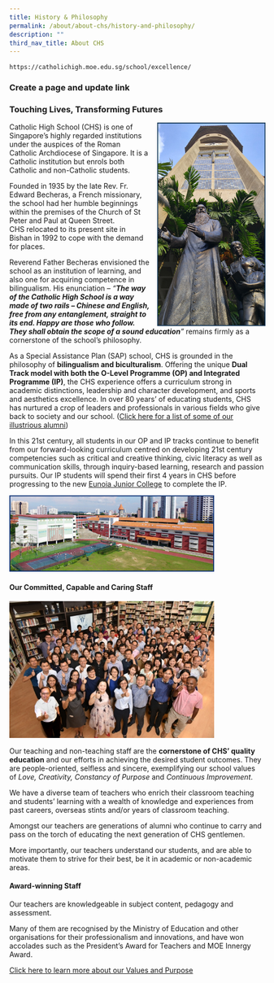 ```yaml
---
title: History & Philosophy
permalink: /about/about-chs/history-and-philosophy/
description: ""
third_nav_title: About CHS
---
```

	https://catholichigh.moe.edu.sg/school/excellence/ 
### 	Create a page and update link

### Touching Lives, Transforming Futures

<img src="/images/about1.png" style="width:213px;height:400px;margin-left:15px;" align = "right"> Catholic High School (CHS) is one of Singapore’s highly regarded institutions under the auspices of the Roman Catholic Archdiocese of Singapore. It is a Catholic institution but enrols both Catholic and non-Catholic students.

Founded in 1935 by the late Rev. Fr. Edward Becheras, a French missionary, the school had her humble beginnings within the premises of the Church of St Peter and Paul at Queen Street. CHS relocated to its present site in Bishan in 1992 to cope with the demand for places.

Reverend Father Becheras envisioned the school as an institution of learning, and also one for acquiring competence in bilingualism. His enunciation – _“**The way of the Catholic High School is a way made of two rails – Chinese and English, free from any entanglement, straight to its end. Happy are those who follow. They shall obtain the scope of a sound education**”_ remains firmly as a cornerstone of the school’s philosophy.

As a Special Assistance Plan (SAP) school, CHS is grounded in the philosophy of **bilingualism and biculturalism**. Offering the unique **Dual Track model with both the O-Level Programme (OP) and Integrated Programme (IP)**, the CHS experience offers a curriculum strong in academic distinctions, leadership and character development, and sports and aesthetics excellence. In over 80 years’ of educating students, CHS has nurtured a crop of leaders and professionals in various fields who give back to society and our school. ([Click here for a list of some of our illustrious alumni](https://catholichigh.moe.edu.sg/school/excellence/))

In this 21st century, all students in our OP and IP tracks continue to benefit from our forward-looking curriculum centred on developing 21st century competencies such as critical and creative thinking, civic literacy as well as communication skills, through inquiry-based learning, research and passion pursuits. Our IP students will spend their first 4 years in CHS before progressing to the new [Eunoia Junior College](https://staging.d26k7rl81eo6rb.amplifyapp.com/dual-track-curriculum/Integrated-Programme/about-eunoia-jc/) to complete the IP.

<img src="/images/about2.png" style="width:80%">

#### Our Committed, Capable and Caring Staff

<img src="/images/about3.png" style="width:80%">

Our teaching and non-teaching staff are the **cornerstone of CHS’ quality education** and our efforts in achieving the desired student outcomes. They are people-oriented, selfless and sincere, exemplifying our school values of _Love, Creativity, Constancy of Purpose_ and _Continuous Improvement_.

We have a diverse team of teachers who enrich their classroom teaching and students’ learning with a wealth of knowledge and experiences from past careers, overseas stints and/or years of classroom teaching.

Amongst our teachers are generations of alumni who continue to carry and pass on the torch of educating the next generation of CHS gentlemen.

More importantly, our teachers understand our students, and are able to motivate them to strive for their best, be it in academic or non-academic areas.

#### Award-winning Staff

Our teachers are knowledgeable in subject content, pedagogy and assessment.

Many of them are recognised by the Ministry of Education and other organisations for their professionalism and innovations, and have won accolades such as the President’s Award for Teachers and MOE Innergy Award.

[Click here to learn more about our Values and Purpose](https://staging.d26k7rl81eo6rb.amplifyapp.com/about/about-chs/values-and-purpose/)